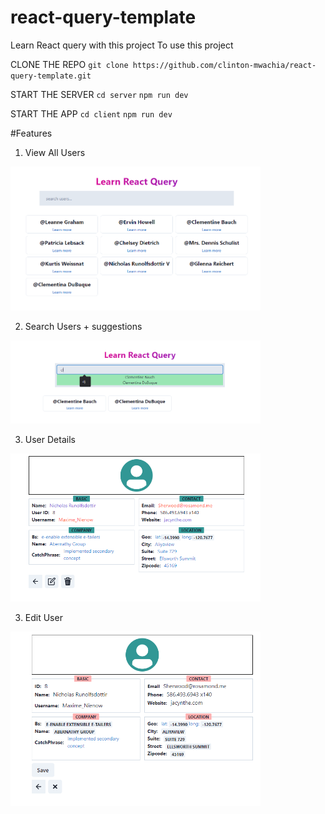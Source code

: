 # react-query-template
Learn React query with this project
To use this project

CLONE THE REPO
`git clone https://github.com/clinton-mwachia/react-query-template.git`

START THE SERVER
`cd server`
`npm run dev`

START THE APP
`cd client`
`npm run dev`

#Features
1. View All Users
<img src="/src/assets/learn-react-query.png" width="400">

2. Search Users + suggestions
<img src="/src/assets/learn-react-query-search.png" width="400">

3. User Details
<img src="/src/assets/user-detail.png" width="400">

3. Edit User
<img src="/src/assets/edit-user.png" width="400">
